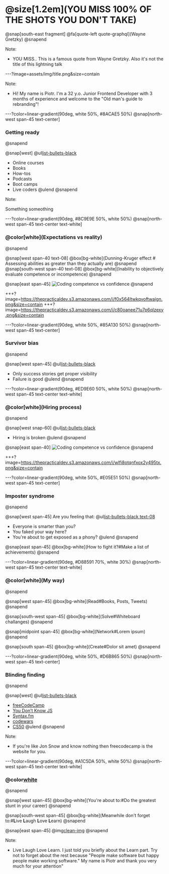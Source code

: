 # @size[1.2em](YOU MISS 100% OF THE SHOTS YOU DON'T TAKE)
@snap[south-east fragment]
@fa[quote-left quote-graphql](Wayne Gretzky)
@snapend

Note:

- YOU MISS.. This is a famous quote from Wayne Gretzky. Also it's not the title of this lightning talk

---?image=assets/img/title.png&size=contain

Note:

- Hi! My name is Piotr. I'm a 32 y.o. Junior Frontend Developer with 3 months of experience and welcome to the "Old man's guide to rebranding"!

---?color=linear-gradient(90deg, white 50%, #8ACAE5 50%)
@snap[north-west span-45 text-center]
### Getting ready
@snapend

@snap[west]
@ul[list-bullets-black](false)
- Online courses
- Books
- How-tos
- Podcasts
- Boot camps
- Live coders
@ulend
@snapend

Note:

Something someothing

---?color=linear-gradient(90deg, #8C9E9E 50%, white 50%)
@snap[north-west span-45 text-center text-white]
### @color[white](Expectations vs reality)
@snapend

@snap[west span-40 text-08]
@box[bg-white](Dunning-Kruger effect # Assessing abilities as greater than they actually are)
@snapend
@snap[south-west span-40 text-08]
@box[bg-white](Inability to objectively evaluate competence or incompetence)
@snapend

@snap[east span-45]
![Coding competence vs confidence](https://thepracticaldev.s3.amazonaws.com/i/f0x564ltwkqvoftwaign.png)
@snapend

+++?image=https://thepracticaldev.s3.amazonaws.com/i/f0x564ltwkqvoftwaign.png&size=contain
+++?image=https://thepracticaldev.s3.amazonaws.com/i/c80oanee71u7p6qlzexy.png&size=contain

---?color=linear-gradient(90deg, white 50%, #85A130 50%)
@snap[north-west span-45 text-center]
### Survivor bias
@snapend

@snap[west span-45]
@ul[list-bullets-black](false)
- Only success stories get proper visibility
- Failure is good
@ulend
@snapend

---?color=linear-gradient(90deg, #ED9E60 50%, white 50%)
@snap[north-west span-45 text-center text-white]
### @color[white](Hiring process)
@snapend

@snap[west snap-60]
@ul[list-bullets-black](false)
- Hiring is broken
@ulend
@snapend

@snap[east span-40]
![Coding competence vs confidence](https://thepracticaldev.s3.amazonaws.com/i/wlfi8otqnfxox2y495tx.png)
@snapend

+++?image=https://thepracticaldev.s3.amazonaws.com/i/wlfi8otqnfxox2y495tx.png&size=contain

---?color=linear-gradient(90deg, white 50%, #E05E51 50%)
@snap[north-west span-45 text-center]
### Imposter syndrome
@snapend

@snap[west span-45]
Are you feeling that:
@ul[list-bullets-black text-08](false)
- Everyone is smarter than you?
- You faked your way here?
- You're about to get exposed as a phony?
@ulend
@snapend

@snap[east span-45] 
@box[bg-white](How to fight it?#Make a list of achievements) 
@snapend

---?color=linear-gradient(90deg, #D88591 70%, white 30%)
@snap[north-west span-45 text-center text-white]
### @color[white](My way)
@snapend

@snap[west span-45] 
@box[bg-white](Read#Books, Posts, Tweets) 
@snapend

@snap[south-west span-45] 
@box[bg-white](Solve#Whiteboard challanges) 
@snapend

@snap[midpoint span-45] 
@box[bg-white](Network#Lorem ipsum) 
@snapend

@snap[south span-45] 
@box[bg-white](Create#Dolor sit amet) 
@snapend

---?color=linear-gradient(90deg, white 50%, #D6B865 50%)
@snap[north-west span-45 text-center]
### Blinding finding
@snapend

@snap[west]
@ul[list-bullets-black](false)
- [freeCodeCamp](https://www.freecodecamp.org/)
- [You Don’t Know JS](https://github.com/getify/You-Dont-Know-JS)
- [Syntax.fm](https://syntax.fm/)
- [codewars](https://www.codewars.com)
- [CS50](https://www.edx.org/course/cs50s-introduction-computer-science-harvardx-cs50x)
@ulend
@snapend

Note: 

- If you're like Jon Snow and know nothing then freecodecamp is the website for you.

---?color=linear-gradient(90deg, #A1C5DA 50%, white 50%)
@snap[north-west span-45 text-center text-white]
### @color[white](Conclusion)
@snapend

@snap[west span-45] 
@box[bg-white](You're about to:#Do the greatest stunt in your career)
@snapend

@snap[south-west span-45] 
@box[bg-white](Meanwhile don't forget to:#**L**ive **L**augh **L**ove **L**earn)
@snapend

@snap[east span-45]
@img[clean-img](assets/img/thumb.png)
@snapend

Note:

- Live Laugh Love Learn. I just told you briefly about the Learn part. Try not to forget about the rest because "People make software but happy people make working software." My name is Piotr and thank you very much for your attention"


